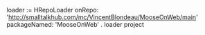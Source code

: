 loader := HRepoLoader  onRepo: 'http://smalltalkhub.com/mc/VincentBlondeau/MooseOnWeb/main' packageNamed: 'MooseOnWeb' .
loader project
